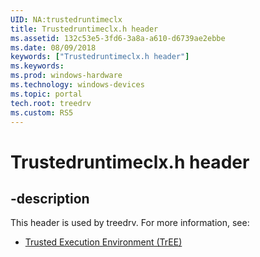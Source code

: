 ```yaml
---
UID: NA:trustedruntimeclx
title: Trustedruntimeclx.h header
ms.assetid: 132c53e5-3fd6-3a8a-a610-d6739ae2ebbe
ms.date: 08/09/2018
keywords: ["Trustedruntimeclx.h header"]
ms.keywords: 
ms.prod: windows-hardware
ms.technology: windows-devices
ms.topic: portal
tech.root: treedrv
ms.custom: RS5
---
```


# Trustedruntimeclx.h header


## -description


This header is used by treedrv. For more information, see:

- [Trusted Execution Environment (TrEE)](../_treedrv/index.md)
